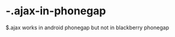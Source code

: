 -.ajax-in-phonegap
==================

$.ajax works in android phonegap but not in blackberry phonegap
